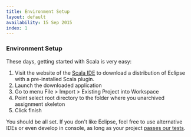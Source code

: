 ```yaml
---
title: Environment Setup
layout: default
availability: 15 Sep 2015
index: 1
---
```


###  Environment Setup

These days, getting started with Scala is very easy:

1. Visit the website of the [Scala IDE](http://scala-ide.org/) to download a distribution of Eclipse with a pre-installed Scala plugin.
1. Launch the downloaded application
1. Go to menu File > Import > Existing Project into Workspace
1. Point select root directory to the folder where you unarchived assignment skeleton
1. Click finish

You should be all set. If you don't like Eclipse, feel free to use alternative IDEs or even develop in console, as long as your project [passes our tests](http://lamp.epfl.ch/page-125161-en.html).